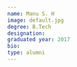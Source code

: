 ```yaml
---
name: Manu S. H
image: default.jpg
degree: B.Tech
designation:
graduated year: 2017
bio:
type: alumni
---
```

